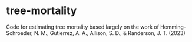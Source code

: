 # tree-mortality
Code for estimating tree mortality based largely on the work of Hemming-Schroeder, N. M., Gutierrez, A. A., Allison, S. D., &amp; Randerson, J. T. (2023)

